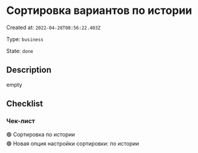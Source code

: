 # Сортировка вариантов по истории

Created at: `2022-04-28T08:56:22.403Z`

Type: `business`

State: `done`

## Description
empty

## Checklist
### Чек-лист
🟢 Сортировка по истории\
🟢 Новая опция настройки сортировки: по истории
